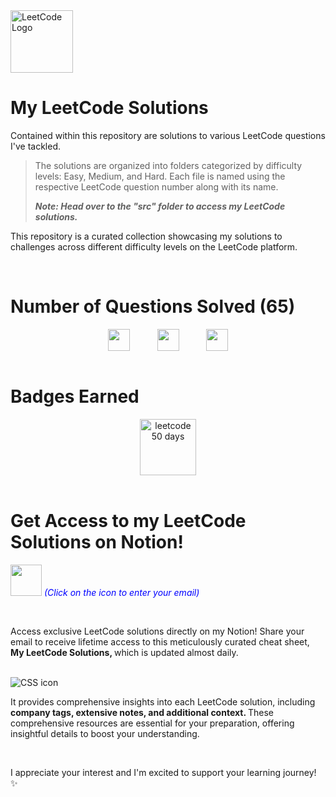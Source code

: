<img src="https://upload.wikimedia.org/wikipedia/commons/1/19/LeetCode_logo_black.png" alt="LeetCode Logo" width="100" height="100">

# My LeetCode Solutions

Contained within this repository are solutions to various LeetCode questions I've tackled. 
> The solutions are organized into folders categorized by difficulty levels: Easy, Medium, and Hard. Each file is named using the respective LeetCode question number along with its name.
> <p><em><strong>Note: Head over to the "src" folder to access my LeetCode solutions.</strong></em></p>

This repository is a curated collection showcasing my solutions to challenges across different difficulty levels on the LeetCode platform.




<br>

# Number of Questions Solved (65)

<!-- 
- ![Easy Questions Solved](https://img.shields.io/badge/Easy-33-green)
- ![Medium Questions Solved](https://img.shields.io/badge/Medium-26-orange)
- ![Hard Questions Solved](https://img.shields.io/badge/Hard-6-red)
-->

<div style="text-align: center;">
  <div style="display: flex; justify-content: center;">
    <img src="https://camo.githubusercontent.com/550a1c82383ffb595bbda34dc484d22a09c379b0ec6ea8298d340df6c356d5b1/68747470733a2f2f696d672e736869656c64732e696f2f62616467652f456173792d33332d677265656e" alt="" height="35px" title="" style="margin-right: 20px;">
    &nbsp;&nbsp;&nbsp;&nbsp;&nbsp;&nbsp;
    <img src="https://camo.githubusercontent.com/57659ef572c2c0c281d8b0c76283ed79594b7130c0ea1eeb2b3b50bef46c22de/68747470733a2f2f696d672e736869656c64732e696f2f62616467652f4d656469756d2d32362d6f72616e6765" alt="" height="35px" title="" style="margin-right: 20px;">
    &nbsp;&nbsp;&nbsp;&nbsp;&nbsp;&nbsp;
    <img src="https://camo.githubusercontent.com/eb458ab628791acaf4cdb4af6ac40e062a38008b7a62b5411e8afb978c1f046a/68747470733a2f2f696d672e736869656c64732e696f2f62616467652f486172642d362d726564" alt="" height="35px" title="">
  </div>
</div>




<br>

# Badges Earned
<div style="text-align: center;">
  <div style="display: flex; justify-content: center; gap: 20px;">
    <img src="https://assets.leetcode.com/static_assets/marketing/2023-50.gif" alt="leetcode 50 days" height="90px" title="LeetCode 50 Days Badge 2023">
  </div>
</div>

<br>

# Get Access to my LeetCode Solutions on Notion!

[<img src="https://cdn-icons-png.flaticon.com/512/5968/5968528.png" width="50" height="50">](https://forms.gle/Am4LHigcuPJzcCPg8) <span style="color:blue">_(Click on the icon to enter your email)_</span>

<br>

Access exclusive LeetCode solutions directly on my Notion! Share your email to receive lifetime access to this meticulously curated cheat sheet, <strong> My LeetCode Solutions, </strong> which is updated almost daily.

<br>

<img src="https://i.ibb.co/VMwmMMX/2.png" alt="CSS icon" title="image">

<br>

It provides comprehensive insights into each LeetCode solution, including <strong> company tags, extensive notes, and additional context. </strong> These comprehensive resources are essential for your preparation, offering insightful details to boost your understanding.

<br>

I appreciate your interest and I'm excited to support your learning journey! ✨

<br>




